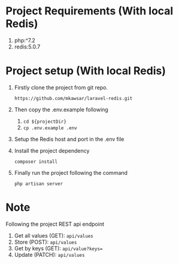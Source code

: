 # Project Requirements (With local Redis)

1. php:^7.2
2. redis:5.0.7

# Project setup (With local Redis)

1. Firstly clone the project from git repo.
    
    `https://github.com/mkawsar/laravel-redis.git`

2. Then copy the .env.example following
    1. `cd ${projectDir}`
    2. `cp .env.example .env`
3. Setup the Redis host and port in the .env file
4. Install the project dependency
    
    `composer install`
5. Finally run the project following the command

    `php artisan server`
    
# Note

Following the project REST api endpoint
1. Get all values (GET): `api/values`
2. Store (POST): `api/values`
3. Get by keys (GET): `api/value?keys=`
4. Update (PATCH): `api/values`
